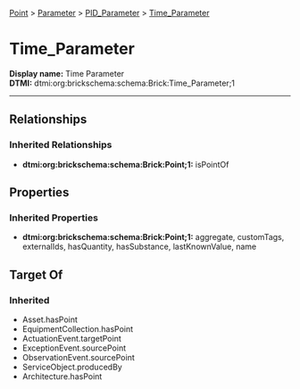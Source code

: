 [Point](../../../Point.md) > [Parameter](../../Parameter.md) > [PID_Parameter](../PID_Parameter.md) > [Time_Parameter](.)
# Time_Parameter

**Display name:** Time Parameter<br />
**DTMI:** dtmi:org:brickschema:schema:Brick:Time_Parameter;1

---
## Relationships
### Inherited Relationships
* **dtmi:org:brickschema:schema:Brick:Point;1:** isPointOf
## Properties
### Inherited Properties
* **dtmi:org:brickschema:schema:Brick:Point;1:** aggregate, customTags, externalIds, hasQuantity, hasSubstance, lastKnownValue, name
## Target Of
### Inherited
* Asset.hasPoint
* EquipmentCollection.hasPoint
* ActuationEvent.targetPoint
* ExceptionEvent.sourcePoint
* ObservationEvent.sourcePoint
* ServiceObject.producedBy
* Architecture.hasPoint
